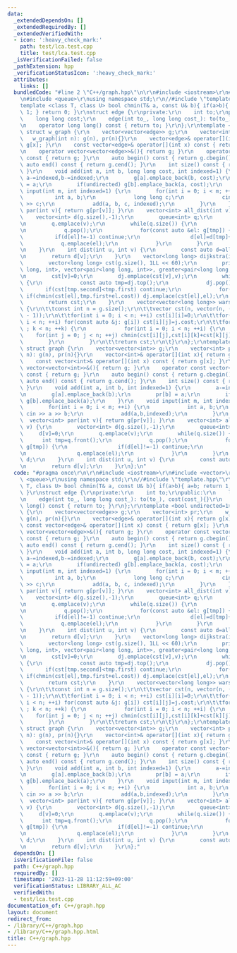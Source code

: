 ```yaml
---
data:
  _extendedDependsOn: []
  _extendedRequiredBy: []
  _extendedVerifiedWith:
  - icon: ':heavy_check_mark:'
    path: test/lca.test.cpp
    title: test/lca.test.cpp
  _isVerificationFailed: false
  _pathExtension: hpp
  _verificationStatusIcon: ':heavy_check_mark:'
  attributes:
    links: []
  bundledCode: "#line 2 \"C++/graph.hpp\"\n\r\n#include <iostream>\r\n#include <vector>\r\
    \n#include <queue>\r\nusing namespace std;\r\n//#include \"template.hpp\"\r\n\
    template <class T, class U> bool chmin(T& a, const U& b){ if(a>b){ a=b; return\
    \ 1; } return 0; }\r\nstruct edge {\r\nprivate:\r\n    int to;\r\npublic:\r\n\
    \    long long cost;\r\n    edge(int to_, long long cost_): to(to_), cost(cost_){}\r\
    \n    operator long long() const { return to; }\r\n};\r\ntemplate <bool undirected=1>\
    \ struct w_graph {\r\n    vector<vector<edge>> g;\r\n    vector<int> pr;\r\n \
    \   w_graph(int n): g(n), pr(n){}\r\n    vector<edge>& operator[](int x){ return\
    \ g[x]; }\r\n    const vector<edge>& operator[](int x) const { return g[x]; }\r\
    \n    operator vector<vector<edge>>&(){ return g; }\r\n    operator const vector<vector<edge>>&()\
    \ const { return g; }\r\n    auto begin() const { return g.cbegin(); }\r\n   \
    \ auto end() const { return g.cend(); }\r\n    int size() const { return g.size();\
    \ }\r\n    void add(int a, int b, long long cost, int indexed=1) {\r\n       \
    \ a-=indexed,b-=indexed;\r\n        g[a].emplace_back(b, cost);\r\n        pr[b]\
    \ = a;\r\n        if(undirected) g[b].emplace_back(a, cost);\r\n    }\r\n    void\
    \ input(int m, int indexed=1) {\r\n        for(int i = 0; i < m; ++i) {\r\n  \
    \          int a, b;\r\n            long long c;\r\n            cin >> a >> b\
    \ >> c;\r\n            add(a, b, c, indexed);\r\n        }\r\n    }\r\n    vector<edge>\
    \ par(int v){ return g[pr[v]]; }\r\n    vector<int> all_dist(int v) {\r\n    \
    \    vector<int> d(g.size(),-1);\r\n        queue<int> q;\r\n        d[v]=0;\r\
    \n        q.emplace(v);\r\n        while(q.size()) {\r\n            int tmp=q.front();\r\
    \n            q.pop();\r\n            for(const auto &el: g[tmp]) {\r\n      \
    \          if(d[el]!=-1) continue;\r\n                d[el]=d[tmp]+1;\r\n    \
    \            q.emplace(el);\r\n            }\r\n        }\r\n        return d;\r\
    \n    }\r\n    int dist(int u, int v) {\r\n        const auto d=all_dist(u);\r\
    \n        return d[v];\r\n    }\r\n    vector<long long> dijkstra(int v) {\r\n\
    \        vector<long long> cst(g.size(), 1LL << 60);\r\n        priority_queue<pair<long\
    \ long, int>, vector<pair<long long, int>>, greater<pair<long long, int>>> dj;\r\
    \n        cst[v]=0;\r\n        dj.emplace(cst[v],v);\r\n        while(dj.size())\
    \ {\r\n            const auto tmp=dj.top();\r\n            dj.pop();\r\n     \
    \       if(cst[tmp.second]<tmp.first) continue;\r\n            for(auto el: g[tmp.second])\
    \ if(chmin(cst[el],tmp.first+el.cost)) dj.emplace(cst[el],el);\r\n        }\r\n\
    \        return cst;\r\n    }\r\n    vector<vector<long long>> warshall_floyd()\
    \ {\r\n\t\tconst int n = g.size();\r\n\t\tvector cst(n, vector(n, (1LL << 61)\
    \ - 1));\r\n\t\tfor(int i = 0; i < n; ++i) cst[i][i]=0;\r\n\t\tfor(int i = 0;\
    \ i < n; ++i) for(const auto &j: g[i]) cst[i][j]=j.cost;\r\n\t\tfor(int k = 0\
    \ ; k < n; ++k) {\r\n            for(int i = 0; i < n; ++i) {\r\n            \
    \    for(int j = 0; j < n; ++j) chmin(cst[i][j],cst[i][k]+cst[k][j]);\r\n    \
    \        }\r\n        }\r\n\t\treturn cst;\r\n\t}\r\n};\r\ntemplate <bool undirected=1>\
    \ struct graph {\r\n    vector<vector<int>> g;\r\n    vector<int> pr;\r\n    graph(int\
    \ n): g(n), pr(n){}\r\n    vector<int>& operator[](int x){ return g[x]; }\r\n\
    \    const vector<int>& operator[](int x) const { return g[x]; }\r\n    operator\
    \ vector<vector<int>>&(){ return g; }\r\n    operator const vector<vector<int>>&()\
    \ const { return g; }\r\n    auto begin() const { return g.cbegin(); }\r\n   \
    \ auto end() const { return g.cend(); }\r\n    int size() const { return g.size();\
    \ }\r\n    void add(int a, int b, int indexed=1) {\r\n        a-=indexed,b-=indexed;\r\
    \n        g[a].emplace_back(b);\r\n        pr[b] = a;\r\n        if(undirected)\
    \ g[b].emplace_back(a);\r\n    }\r\n    void input(int m, int indexed=1) {\r\n\
    \        for(int i = 0; i < m; ++i) {\r\n            int a, b;\r\n           \
    \ cin >> a >> b;\r\n            add(a,b,indexed);\r\n        }\r\n    }\r\n  \
    \  vector<int> par(int v){ return g[pr[v]]; }\r\n    vector<int> all_dist(int\
    \ v) {\r\n        vector<int> d(g.size(),-1);\r\n        queue<int> q;\r\n   \
    \     d[v]=0;\r\n        q.emplace(v);\r\n        while(q.size()) {\r\n      \
    \      int tmp=q.front();\r\n            q.pop();\r\n            for(auto el:\
    \ g[tmp]) {\r\n                if(d[el]!=-1) continue;\r\n                d[el]=d[tmp]+1;\r\
    \n                q.emplace(el);\r\n            }\r\n        }\r\n        return\
    \ d;\r\n    }\r\n    int dist(int u, int v) {\r\n        const auto d=all_dist(u);\r\
    \n        return d[v];\r\n    }\r\n};\n"
  code: "#pragma once\r\n\r\n#include <iostream>\r\n#include <vector>\r\n#include\
    \ <queue>\r\nusing namespace std;\r\n//#include \"template.hpp\"\r\ntemplate <class\
    \ T, class U> bool chmin(T& a, const U& b){ if(a>b){ a=b; return 1; } return 0;\
    \ }\r\nstruct edge {\r\nprivate:\r\n    int to;\r\npublic:\r\n    long long cost;\r\
    \n    edge(int to_, long long cost_): to(to_), cost(cost_){}\r\n    operator long\
    \ long() const { return to; }\r\n};\r\ntemplate <bool undirected=1> struct w_graph\
    \ {\r\n    vector<vector<edge>> g;\r\n    vector<int> pr;\r\n    w_graph(int n):\
    \ g(n), pr(n){}\r\n    vector<edge>& operator[](int x){ return g[x]; }\r\n   \
    \ const vector<edge>& operator[](int x) const { return g[x]; }\r\n    operator\
    \ vector<vector<edge>>&(){ return g; }\r\n    operator const vector<vector<edge>>&()\
    \ const { return g; }\r\n    auto begin() const { return g.cbegin(); }\r\n   \
    \ auto end() const { return g.cend(); }\r\n    int size() const { return g.size();\
    \ }\r\n    void add(int a, int b, long long cost, int indexed=1) {\r\n       \
    \ a-=indexed,b-=indexed;\r\n        g[a].emplace_back(b, cost);\r\n        pr[b]\
    \ = a;\r\n        if(undirected) g[b].emplace_back(a, cost);\r\n    }\r\n    void\
    \ input(int m, int indexed=1) {\r\n        for(int i = 0; i < m; ++i) {\r\n  \
    \          int a, b;\r\n            long long c;\r\n            cin >> a >> b\
    \ >> c;\r\n            add(a, b, c, indexed);\r\n        }\r\n    }\r\n    vector<edge>\
    \ par(int v){ return g[pr[v]]; }\r\n    vector<int> all_dist(int v) {\r\n    \
    \    vector<int> d(g.size(),-1);\r\n        queue<int> q;\r\n        d[v]=0;\r\
    \n        q.emplace(v);\r\n        while(q.size()) {\r\n            int tmp=q.front();\r\
    \n            q.pop();\r\n            for(const auto &el: g[tmp]) {\r\n      \
    \          if(d[el]!=-1) continue;\r\n                d[el]=d[tmp]+1;\r\n    \
    \            q.emplace(el);\r\n            }\r\n        }\r\n        return d;\r\
    \n    }\r\n    int dist(int u, int v) {\r\n        const auto d=all_dist(u);\r\
    \n        return d[v];\r\n    }\r\n    vector<long long> dijkstra(int v) {\r\n\
    \        vector<long long> cst(g.size(), 1LL << 60);\r\n        priority_queue<pair<long\
    \ long, int>, vector<pair<long long, int>>, greater<pair<long long, int>>> dj;\r\
    \n        cst[v]=0;\r\n        dj.emplace(cst[v],v);\r\n        while(dj.size())\
    \ {\r\n            const auto tmp=dj.top();\r\n            dj.pop();\r\n     \
    \       if(cst[tmp.second]<tmp.first) continue;\r\n            for(auto el: g[tmp.second])\
    \ if(chmin(cst[el],tmp.first+el.cost)) dj.emplace(cst[el],el);\r\n        }\r\n\
    \        return cst;\r\n    }\r\n    vector<vector<long long>> warshall_floyd()\
    \ {\r\n\t\tconst int n = g.size();\r\n\t\tvector cst(n, vector(n, (1LL << 61)\
    \ - 1));\r\n\t\tfor(int i = 0; i < n; ++i) cst[i][i]=0;\r\n\t\tfor(int i = 0;\
    \ i < n; ++i) for(const auto &j: g[i]) cst[i][j]=j.cost;\r\n\t\tfor(int k = 0\
    \ ; k < n; ++k) {\r\n            for(int i = 0; i < n; ++i) {\r\n            \
    \    for(int j = 0; j < n; ++j) chmin(cst[i][j],cst[i][k]+cst[k][j]);\r\n    \
    \        }\r\n        }\r\n\t\treturn cst;\r\n\t}\r\n};\r\ntemplate <bool undirected=1>\
    \ struct graph {\r\n    vector<vector<int>> g;\r\n    vector<int> pr;\r\n    graph(int\
    \ n): g(n), pr(n){}\r\n    vector<int>& operator[](int x){ return g[x]; }\r\n\
    \    const vector<int>& operator[](int x) const { return g[x]; }\r\n    operator\
    \ vector<vector<int>>&(){ return g; }\r\n    operator const vector<vector<int>>&()\
    \ const { return g; }\r\n    auto begin() const { return g.cbegin(); }\r\n   \
    \ auto end() const { return g.cend(); }\r\n    int size() const { return g.size();\
    \ }\r\n    void add(int a, int b, int indexed=1) {\r\n        a-=indexed,b-=indexed;\r\
    \n        g[a].emplace_back(b);\r\n        pr[b] = a;\r\n        if(undirected)\
    \ g[b].emplace_back(a);\r\n    }\r\n    void input(int m, int indexed=1) {\r\n\
    \        for(int i = 0; i < m; ++i) {\r\n            int a, b;\r\n           \
    \ cin >> a >> b;\r\n            add(a,b,indexed);\r\n        }\r\n    }\r\n  \
    \  vector<int> par(int v){ return g[pr[v]]; }\r\n    vector<int> all_dist(int\
    \ v) {\r\n        vector<int> d(g.size(),-1);\r\n        queue<int> q;\r\n   \
    \     d[v]=0;\r\n        q.emplace(v);\r\n        while(q.size()) {\r\n      \
    \      int tmp=q.front();\r\n            q.pop();\r\n            for(auto el:\
    \ g[tmp]) {\r\n                if(d[el]!=-1) continue;\r\n                d[el]=d[tmp]+1;\r\
    \n                q.emplace(el);\r\n            }\r\n        }\r\n        return\
    \ d;\r\n    }\r\n    int dist(int u, int v) {\r\n        const auto d=all_dist(u);\r\
    \n        return d[v];\r\n    }\r\n};"
  dependsOn: []
  isVerificationFile: false
  path: C++/graph.hpp
  requiredBy: []
  timestamp: '2023-11-28 11:12:59+09:00'
  verificationStatus: LIBRARY_ALL_AC
  verifiedWith:
  - test/lca.test.cpp
documentation_of: C++/graph.hpp
layout: document
redirect_from:
- /library/C++/graph.hpp
- /library/C++/graph.hpp.html
title: C++/graph.hpp
---
```

